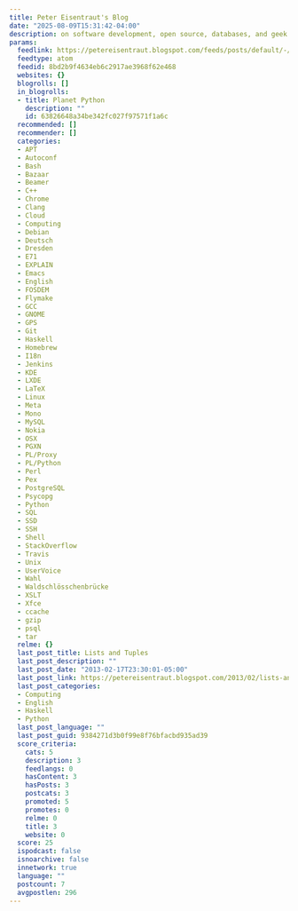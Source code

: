 ```yaml
---
title: Peter Eisentraut's Blog
date: "2025-08-09T15:31:42-04:00"
description: on software development, open source, databases, and geek stuff
params:
  feedlink: https://petereisentraut.blogspot.com/feeds/posts/default/-/Python/
  feedtype: atom
  feedid: 8bd2b9f4634eb6c2917ae3968f62e468
  websites: {}
  blogrolls: []
  in_blogrolls:
  - title: Planet Python
    description: ""
    id: 63826648a34be342fc027f97571f1a6c
  recommended: []
  recommender: []
  categories:
  - APT
  - Autoconf
  - Bash
  - Bazaar
  - Beamer
  - C++
  - Chrome
  - Clang
  - Cloud
  - Computing
  - Debian
  - Deutsch
  - Dresden
  - E71
  - EXPLAIN
  - Emacs
  - English
  - FOSDEM
  - Flymake
  - GCC
  - GNOME
  - GPS
  - Git
  - Haskell
  - Homebrew
  - I18n
  - Jenkins
  - KDE
  - LXDE
  - LaTeX
  - Linux
  - Meta
  - Mono
  - MySQL
  - Nokia
  - OSX
  - PGXN
  - PL/Proxy
  - PL/Python
  - Perl
  - Pex
  - PostgreSQL
  - Psycopg
  - Python
  - SQL
  - SSD
  - SSH
  - Shell
  - StackOverflow
  - Travis
  - Unix
  - UserVoice
  - Wahl
  - Waldschlösschenbrücke
  - XSLT
  - Xfce
  - ccache
  - gzip
  - psql
  - tar
  relme: {}
  last_post_title: Lists and Tuples
  last_post_description: ""
  last_post_date: "2013-02-17T23:30:01-05:00"
  last_post_link: https://petereisentraut.blogspot.com/2013/02/lists-and-tuples.html
  last_post_categories:
  - Computing
  - English
  - Haskell
  - Python
  last_post_language: ""
  last_post_guid: 9384271d3b0f99e8f76bfacbd935ad39
  score_criteria:
    cats: 5
    description: 3
    feedlangs: 0
    hasContent: 3
    hasPosts: 3
    postcats: 3
    promoted: 5
    promotes: 0
    relme: 0
    title: 3
    website: 0
  score: 25
  ispodcast: false
  isnoarchive: false
  innetwork: true
  language: ""
  postcount: 7
  avgpostlen: 296
---
```

